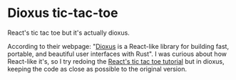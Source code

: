 # Dioxus tic-tac-toe
React's tic tac toe but it's actually dioxus.

According to their webpage: "[Dioxus](https://dioxuslabs.com/) is a React-like library for building fast, portable, and beautiful user interfaces with Rust". 
I was curious about how React-like it's, so I try redoing the [React's tic tac toe tutorial](https://reactjs.org/tutorial/tutorial.html) but in dioxus, keeping the code as close as possible to the original version.

